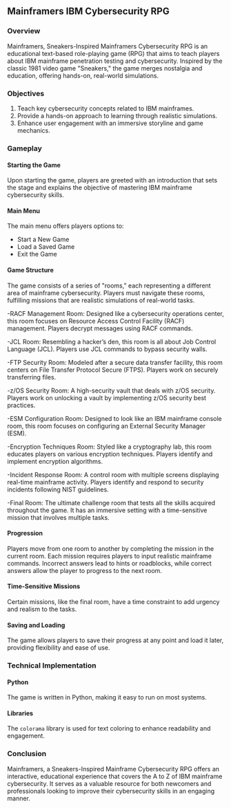 ## Mainframers IBM Cybersecurity RPG

### Overview

Mainframers, Sneakers-Inspired Mainframers Cybersecurity RPG is an educational text-based role-playing game (RPG) that aims to teach players about IBM mainframe penetration testing and cybersecurity. Inspired by the classic 1981 video game "Sneakers," the game merges nostalgia and education, offering hands-on, real-world simulations.

### Objectives

1. Teach key cybersecurity concepts related to IBM mainframes.
2. Provide a hands-on approach to learning through realistic simulations.
3. Enhance user engagement with an immersive storyline and game mechanics.

### Gameplay

#### Starting the Game
Upon starting the game, players are greeted with an introduction that sets the stage and explains the objective of mastering IBM mainframe cybersecurity skills. 

#### Main Menu
The main menu offers players options to:
- Start a New Game
- Load a Saved Game
- Exit the Game

#### Game Structure
The game consists of a series of "rooms," each representing a different area of mainframe cybersecurity. Players must navigate these rooms, fulfilling missions that are realistic simulations of real-world tasks.

-RACF Management Room: 
Designed like a cybersecurity operations center, this room focuses on Resource Access Control Facility (RACF) management. Players decrypt messages using RACF commands.

-JCL Room: 
Resembling a hacker’s den, this room is all about Job Control Language (JCL). Players use JCL commands to bypass security walls.

-FTP Security Room: 
Modeled after a secure data transfer facility, this room centers on File Transfer Protocol Secure (FTPS). Players work on securely transferring files.

-z/OS Security Room: 
A high-security vault that deals with z/OS security. Players work on unlocking a vault by implementing z/OS security best practices.

-ESM Configuration Room: 
Designed to look like an IBM mainframe console room, this room focuses on configuring an External Security Manager (ESM).

-Encryption Techniques Room: 
Styled like a cryptography lab, this room educates players on various encryption techniques. Players identify and implement encryption algorithms.

-Incident Response Room: 
A control room with multiple screens displaying real-time mainframe activity. Players identify and respond to security incidents following NIST guidelines.

-Final Room: 
The ultimate challenge room that tests all the skills acquired throughout the game. It has an immersive setting with a time-sensitive mission that involves multiple tasks.

#### Progression
Players move from one room to another by completing the mission in the current room. Each mission requires players to input realistic mainframe commands. Incorrect answers lead to hints or roadblocks, while correct answers allow the player to progress to the next room. 

#### Time-Sensitive Missions
Certain missions, like the final room, have a time constraint to add urgency and realism to the tasks.

#### Saving and Loading
The game allows players to save their progress at any point and load it later, providing flexibility and ease of use.

### Technical Implementation

#### Python
The game is written in Python, making it easy to run on most systems.

#### Libraries
The `colorama` library is used for text coloring to enhance readability and engagement.

### Conclusion

Mainframers, a Sneakers-Inspired Mainframe Cybersecurity RPG offers an interactive, educational experience that covers the A to Z of IBM mainframe cybersecurity. It serves as a valuable resource for both newcomers and professionals looking to improve their cybersecurity skills in an engaging manner.
